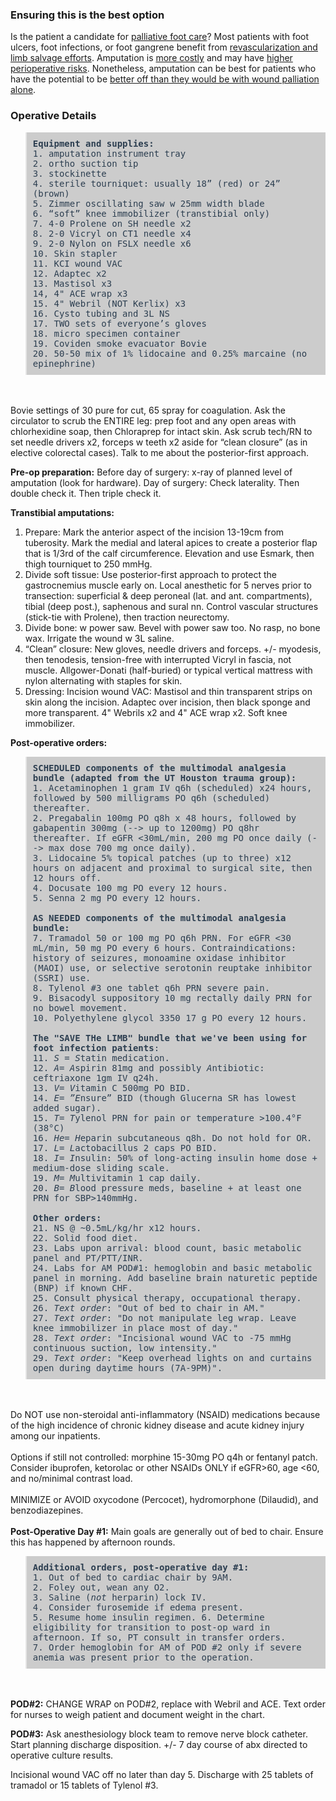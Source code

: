 <head>
<!-- Global site tag (gtag.js) - Google Analytics -->
<script async src="https://www.googletagmanager.com/gtag/js?id=G-YPLVGC5FDP"></script>
<script>
  window.dataLayer = window.dataLayer || [];
  function gtag(){dataLayer.push(arguments);}
  gtag('js', new Date());

  gtag('config', 'G-YPLVGC5FDP');
</script>
</head>

### Ensuring this is the best option

Is the patient a candidate for [palliative foot care](https://github.com/nealbarshes/nealbarshes.github.io/blob/main/articles/BarshesPalliativeFoot.pdf)? Most patients with foot ulcers, foot infections, or foot gangrene benefit from [revascularization and limb salvage efforts](https://bcmedu-my.sharepoint.com/:b:/g/personal/nbarshes_bcm_edu/EaZETgbUS39Ej_P1nh1NsqcBuokEIEbrWStGWvLsMuQEOg?e=RD5J43). Amputation is [more costly](https://github.com/nealbarshes/nealbarshes.github.io/blob/main/articles/Barshes%2C%20MOVIE%20analysis.pdf) and may have [higher perioperative risks](https://github.com/nealbarshes/nealbarshes.github.io/blob/main/articles/BarshesAmpVsBypassRisk.pdf). Nonetheless, amputation can be best for patients who have the potential to be [better off than they would be with wound palliation alone](https://bcmedu-my.sharepoint.com/:b:/g/personal/nbarshes_bcm_edu/EUpMUsEJlMxJpm53IojsUcABJKiZndxMNy9ncJxunwhy5g?e=IAGKrs).  

### Operative Details
<blockquote style="padding: 10px; font-style: normal; color: #2C3E50; background-color: #ccc;"><tt>
  <b>Equipment and supplies:</b><br>
1.  amputation instrument tray<br>
2.  ortho suction tip<br>
3.  stockinette<br>
4.  sterile tourniquet: usually 18” (red) or 24” (brown)<br>
5.  Zimmer oscillating saw w 25mm width blade<br>
6.  “soft” knee immobilizer (transtibial only)<br>
7.  4-0 Prolene on SH needle x2<br>
8.  2-0 Vicryl on CT1 needle x4<br>
9.  2-0 Nylon on FSLX needle x6<br>
10. Skin stapler<br>
11. KCI wound VAC<br>
12. Adaptec x2<br>
13. Mastisol x3<br>
14, 4" ACE wrap x3<br>
15. 4" Webril (NOT Kerlix) x3<br>
16. Cysto tubing and 3L NS<br>
17. TWO sets of everyone’s gloves<br>
18. micro specimen container<br>
19. Coviden smoke evacuator Bovie<br>
20. 50-50 mix of 1% lidocaine and 0.25% marcaine (no epinephrine)<br>
</tt></blockquote>
<br>
<br>
Bovie settings of 30 pure for cut, 65 spray for coagulation. Ask the circulator to scrub the ENTIRE leg: prep foot and any open areas with chlorhexidine soap, then Chloraprep for intact skin. Ask scrub tech/RN to set needle drivers x2, forceps w teeth x2 aside for “clean closure” (as in elective colorectal cases). Talk to me about the posterior-first approach.

<b>Pre-op preparation:</b>
Before day of surgery: x-ray of planned level of amputation (look for hardware).
Day of surgery: Check laterality. Then double check it. Then triple check it.

<b>Transtibial amputations:</b>
1. Prepare: Mark the anterior aspect of the incision 13-19cm from tuberosity. Mark the medial and lateral apices to create a posterior flap that is 1/3rd of the calf circumference. Elevation and use Esmark, then thigh tourniquet to 250 mmHg.
2. Divide soft tissue: Use posterior-first approach to protect the gastrocnemius muscle early on. Local anesthetic for 5 nerves prior to transection: superficial & deep peroneal (lat. and ant. compartments), tibial (deep post.), saphenous and sural nn. Control vascular structures (stick-tie with Prolene), then traction neurectomy.
3. Divide bone: w power saw. Bevel with power saw too. No rasp, no bone wax. Irrigate the wound w 3L saline.
4. “Clean” closure: New gloves, needle drivers and forceps. +/- myodesis, then tenodesis, tension-free with interrupted Vicryl in fascia, not muscle. Allgower-Donati (half-buried) or typical vertical mattress with nylon alternating with staples for skin.
5. Dressing: Incision wound VAC: Mastisol and thin transparent strips on skin along the incision. Adaptec over incision, then black sponge and more transparent. 4" Webrils x2 and 4" ACE wrap x2. Soft knee immobilizer.

<b>Post-operative orders:</b>

<blockquote style="padding: 10px; font-style: normal; color: #2C3E50; background-color: #ccc;"><tt>
<b>SCHEDULED components of the multimodal analgesia bundle (adapted from the UT Houston trauma group):</b><br>
1. Acetaminophen 1 gram IV q6h (scheduled) x24 hours, followed by 500 milligrams PO q6h (scheduled) thereafter.<br>
2. Pregabalin 100mg PO q8h x 48 hours, followed by gabapentin 300mg (--> up to 1200mg) PO q8hr thereafter. If eGFR <30mL/min, 200 mg PO once daily (--> max dose 700 mg once daily).<br>
3. Lidocaine 5% topical patches (up to three) x12 hours on adjacent and proximal to surgical site, then 12 hours off.<br>
4. Docusate 100 mg PO every 12 hours.<br>
5. Senna 2 mg PO every 12 hours.<br>
<br>
<b>AS NEEDED components of the multimodal analgesia bundle:</b><br>
7. Tramadol 50 or 100 mg PO q6h PRN. For eGFR <30 mL/min, 50 mg PO every 6 hours. Contraindications: history of seizures, monoamine oxidase inhibitor (MAOI) use, or selective serotonin reuptake inhibitor (SSRI) use.<br>
8. Tylenol #3 one tablet q6h PRN severe pain.<br>
9. Bisacodyl suppository 10 mg rectally daily PRN for no bowel movement.<br>
10. Polyethylene glycol 3350 17 g PO every 12 hours.<br><br>
<b>The "SAVE THe LIMB" bundle that we've been using for foot infection patients</b>:<br>
11. <i>S = S</i>tatin medication.<br>
12. <i>A= A</i>spirin 81mg and possibly <i>A</i>ntibiotic: ceftriaxone 1gm IV q24h.<br>
13. <i>V= V</i>itamin C 500mg PO BID. <br>
14. <i>E= ”E</i>nsure” BID (though Glucerna SR has lowest added sugar).<br>
15. <i>T= T</i>ylenol PRN for pain or temperature >100.4&deg;F (38&deg;C)<br>
16. <i>He= H</i>eparin subcutaneous q8h. Do not hold for OR.<br>
17. <i>L= L</i>actobacillus 2 caps PO BID.<br>
18. <i>I= I</i>nsulin: 50% of long-acting insulin home dose + medium-dose sliding scale.<br>
19. <i>M= M</i>ultivitamin 1 cap daily.<br>
20. <i>B= B</i>lood pressure meds, baseline + at least one PRN for SBP>140mmHg.<br><br>
<b>Other orders:</b><br>
21. NS @ ~0.5mL/kg/hr x12 hours.<br>
22. Solid food diet.<br>
23. Labs upon arrival: blood count, basic metabolic panel and PT/PTT/INR.<br>
24. Labs for AM POD#1: hemoglobin and basic metabolic panel in morning. Add baseline brain naturetic peptide (BNP) if known CHF.<br>
25. Consult physical therapy, occupational therapy.
26. <i>Text order</i>: "Out of bed to chair in AM."<br>
27. <i>Text order</i>: "Do not manipulate leg wrap. Leave knee immobilizer in place most of day."<br>
28. <i>Text order</i>: "Incisional wound VAC to -75 mmHg continuous suction, low intensity."<br>
29. <i>Text order</i>: "Keep overhead lights on and curtains open during daytime hours (7A-9PM)".<br> 
</tt></blockquote>
<br>
<br>
Do NOT use non-steroidal anti-inflammatory (NSAID) medications because of the high incidence of chronic kidney disease and acute kidney injury among our inpatients.
<br>
<br>
Options if still not controlled: morphine 15-30mg PO q4h or fentanyl patch. Consider ibuprofen, ketorolac or other NSAIDs ONLY if eGFR>60, age <60, and no/minimal contrast load. <br><br>
MINIMIZE or AVOID oxycodone (Percocet), hydromorphone (Dilaudid), and benzodiazepines.
<br>
<br>
<b>Post-Operative Day #1:</b> Main goals are generally out of bed to chair. Ensure this has happened by afternoon rounds.
<blockquote style="padding: 10px; font-style: normal; color: #2C3E50; background-color: #ccc;"><tt>
<b>Additional orders, post-operative day #1:</b><br>
1. Out of bed to cardiac chair by 9AM.<br>
2. Foley out, wean any O2.<br>
3. Saline (<i>not</i> herparin) lock IV.<br>
4. Consider furosemide if edema present.<br>
5. Resume home insulin regimen.
6. Determine eligibility for transition to post-op ward in afternoon. If so, PT consult in transfer orders.<br>
7. Order hemoglobin for AM of POD #2 only if severe anemia was present prior to the operation.<br>
</tt></blockquote>
<br>
<br>
<b>POD#2:</b> CHANGE WRAP on POD#2, replace with Webril and ACE. Text order for nurses to weigh patient and document weight in the chart.

<b>POD#3:</b> Ask anesthesiology block team to remove nerve block catheter. Start planning discharge disposition. +/- 7 day course of abx directed to operative culture results.

Incisional wound VAC off no later than day 5. Discharge with 25 tablets of tramadol or 15 tablets of Tylenol #3.
